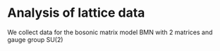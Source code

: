 # Analysis of lattice data

We collect data for the bosonic matrix model BMN with 2 matrices and gauge group SU(2)
